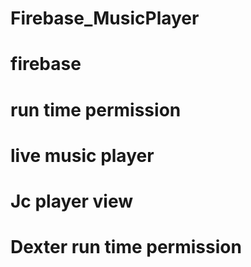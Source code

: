# Firebase_MusicPlayer
# firebase
# run time permission
# live music player
# Jc player view
# Dexter run time permission
